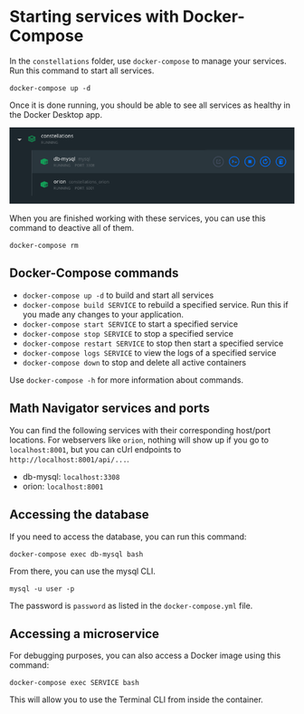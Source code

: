 # Starting services with Docker-Compose

In the `constellations` folder, use `docker-compose` to manage your services. Run this command to start all services.

```unix
docker-compose up -d
```

Once it is done running, you should be able to see all services as healthy in the Docker Desktop app.

![SCREENSHOT_DOCKER_ALL_SERVICES](./images/docker_all_services.png)

When you are finished working with these services, you can use this command to deactive all of them.

```unix
docker-compose rm
```

## Docker-Compose commands

- `docker-compose up -d` to build and start all services
- `docker-compose build SERVICE` to rebuild a specified service. Run this if you made any changes to your application.
- `docker-compose start SERVICE` to start a specified service
- `docker-compose stop SERVICE` to stop a specified service
- `docker-compose restart SERVICE` to stop then start a specified service
- `docker-compose logs SERVICE` to view the logs of a specified service
- `docker-compose down` to stop and delete all active containers

Use `docker-compose -h` for more information about commands.

## Math Navigator services and ports

You can find the following services with their corresponding host/port locations. For webservers like `orion`, nothing will show up if you go to `localhost:8001`, but you can cUrl endpoints to `http://localhost:8001/api/...`.

- db-mysql: `localhost:3308`
- orion: `localhost:8001`

## Accessing the database

If you need to access the database, you can run this command:

```unix
docker-compose exec db-mysql bash
```

From there, you can use the mysql CLI.
```
mysql -u user -p
```

The password is `password` as listed in the `docker-compose.yml` file.

## Accessing a microservice

For debugging purposes, you can also access a Docker image using this command:

```
docker-compose exec SERVICE bash
```

This will allow you to use the Terminal CLI from inside the container.
